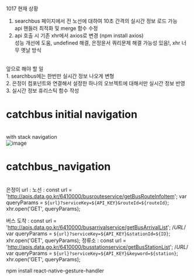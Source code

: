 1017 현재 상황 </br>
1. searchbus 페이지에서 전 노선에 대하여 10초 간격의 실시간 정보 로드 가능</br>
api 핸들러 최적화 및 merge 함수 수정</br>
2. api 호출 시 기존 xhr에서 axios로 변경 (npm install axios)</br>
성능 개선에 도움, undefined 해결, 은정윤서 쿼리문제 해결 가능성 있음!, xhr 너무 옛날 방식</br>
</br>
앞으로 해야 할 일</br>
1. searchbus에는 한번만 실시간 정보 나오게 변형</br>
2. 은정이 컴포넌트와 연결해서 설정한 하나의 오브젝트에 대해서만 실시간 정보 반영</br>
3. 실시간 정보 휴리스틱 함수 작성</br>

# catchbus initial navigation
</br> with stack navigation
</br>
![image](https://user-images.githubusercontent.com/52804557/189521534-58ca8c86-e4da-4f71-9d05-77e4593dd992.png)

# catchbus_navigation
</br> 은정이 url :
노선 : 
const url = 'http://apis.data.go.kr/6410000/busrouteservice/getBusRouteInfoItem';
      var queryParams = `${url}?serviceKey=${API_KEY}&routeId=${routeId}`;
      xhr.open('GET', queryParams); 
      
버스 도착 : 
const url = 'http://apis.data.go.kr/6410000/busarrivalservice/getBusArrivalList'; /*URL*/
      var queryParams = `${url}?serviceKey=${API_KEY}&stationId=${ID}`;
      xhr.open('GET', queryParams);
정류소 : 
const url = 'http://apis.data.go.kr/6410000/busstationservice/getBusStationList'; /*URL*/
      var queryParams = `${url}?serviceKey=${API_KEY}&keyword=${station}`;
      xhr.open('GET', queryParams);


npm install react-native-gesture-handler
